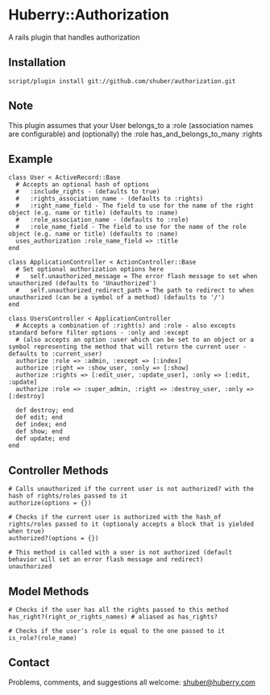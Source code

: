 Huberry::Authorization
======================

A rails plugin that handles authorization


Installation
------------

	script/plugin install git://github.com/shuber/authorization.git


Note
----

This plugin assumes that your User belongs\_to a :role (association names are configurable) 
and (optionally) the :role has\_and\_belongs\_to_many :rights


Example
-------

	class User < ActiveRecord::Base
	  # Accepts an optional hash of options
	  #   :include_rights - (defaults to true)
	  #   :rights_association_name - (defaults to :rights)
	  #   :right_name_field - The field to use for the name of the right object (e.g. name or title) (defaults to :name)
	  #   :role_association_name - (defaults to :role)
	  #   :role_name_field - The field to use for the name of the role object (e.g. name or title) (defaults to :name)
	  uses_authorization :role_name_field => :title
	end
	
	class ApplicationController < ActionController::Base
	  # Set optional authorization options here
	  #   self.unauthorized_message = The error flash message to set when unauthorized (defaults to 'Unauthorized')
	  #   self.unauthorized_redirect_path = The path to redirect to when unauthorized (can be a symbol of a method) (defaults to '/')
	end
	
	class UsersController < ApplicationController
	  # Accepts a combination of :right(s) and :role - also excepts standard before filter options - :only and :except
	  # (also accepts an option :user which can be set to an object or a symbol representing the method that will return the current user - defaults to :current_user)
	  authorize :role => :admin, :except => [:index]
	  authorize :right => :show_user, :only => [:show]
	  authorize :rights => [:edit_user, :update_user], :only => [:edit, :update]
	  authorize :role => :super_admin, :right => :destroy_user, :only => [:destroy]
	
	  def destroy; end
	  def edit; end
	  def index; end
	  def show; end
	  def update; end
	end


Controller Methods
------------------

	# Calls unauthorized if the current user is not authorized? with the hash of rights/roles passed to it
	authorize(options = {})
	
	# Checks if the current user is authorized with the hash_of rights/roles passed to it (optionaly accepts a block that is yielded when true)
	authorized?(options = {})
	
	# This method is called with a user is not authorized (default behavior will set an error flash message and redirect)
	unauthorized


Model Methods
-------------

	# Checks if the user has all the rights passed to this method
	has_right?(right_or_rights_names) # aliased as has_rights?
	
	# Checks if the user's role is equal to the one passed to it
	is_role?(role_name)


Contact
-------

Problems, comments, and suggestions all welcome: [shuber@huberry.com](mailto:shuber@huberry.com)